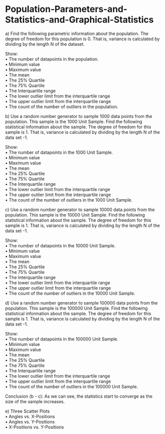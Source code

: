 # Population-Parameters-and-Statistics-and-Graphical-Statistics

a)	Find the following parametric information about the population. The degree of freedom for this population is 0. That is, variance is calculated by dividing by the length N of the dataset.

Show: <br />
•	The number of datapoints in the population. <br />
•	Minimum value <br />
•	Maximum value <br />
•	The mean <br />
•	The 25% Quartile <br />
•	The 75% Quartile <br />
•	The Interquartile range <br />
•	The lower outlier limit from the interquartile range <br />
•	The upper outlier limit from the interquartile range <br />
•	The count of the number of outliers in the population. <br />

b)	Use a random number generator to sample 1000 data points from the population. This sample is the 1000 Unit Sample. Find the following statistical information about the sample. The degree of freedom for this sample is 1. That is, variance is calculated by dividing by the length N of the data set -1.

Show: <br />
•	The number of datapoints in the 1000 Unit Sample. <br />
•	Minimum value <br />
•	Maximum value <br />
•	The mean <br />
•	The 25% Quartile <br />
•	The 75% Quartile <br />
•	The Interquartile range <br />
•	The lower outlier limit from the interquartile range <br />
•	The upper outlier limit from the interquartile range <br />
•	The count of the number of outliers in the 1000 Unit Sample. <br />

c)	Use a random number generator to sample 10000 data points from the population. This sample is the 10000 Unit Sample. Find the following statistical information about the sample. The degree of freedom for this sample is 1. That is, variance is calculated by dividing by the length N of the data set -1.

Show: <br />
•	The number of datapoints in the 10000 Unit Sample. <br />
•	Minimum value <br />
•	Maximum value <br />
•	The mean <br />
•	The 25% Quartile <br />
•	The 75% Quartile <br />
•	The Interquartile range <br />
•	The lower outlier limit from the interquartile range <br />
•	The upper outlier limit from the interquartile range <br />
•	The count of the number of outliers in the 10000 Unit Sample. <br />

d)	Use a random number generator to sample 100000 data points from the population. This sample is the 100000 Unit Sample. Find the following statistical information about the sample. The degree of freedom for this sample is 1. That is, variance is calculated by dividing by the length N of the data set -1.

Show: <br />
•	The number of datapoints in the 100000 Unit Sample. <br />
•	Minimum value <br />
•	Maximum value <br />
•	The mean <br />
•	The 25% Quartile <br />
•	The 75% Quartile <br />
•	The Interquartile range <br />
•	The lower outlier limit from the interquartile range <br />
•	The upper outlier limit from the interquartile range <br />
•	The count of the number of outliers in the 100000 Unit Sample. <br />

Conclusion (b - c):
As we can see, the statistics start to converge as the size of the sample increases.

e) Three Scatter Plots <br />
•	Angles vs. X-Positions <br />
•	Angles vs. Y-Positions <br />
•	X-Positions vs. Y-Positions <br />
